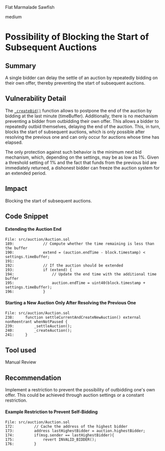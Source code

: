 Flat Marmalade Sawfish

medium

# Possibility of Blocking the Start of Subsequent Auctions

## Summary

A single bidder can delay the settle of an auction by repeatedly bidding on their own offer, thereby preventing the start of subsequent auctions.

## Vulnerability Detail

The [`_createBid()`](https://github.com/sherlock-audit/2023-09-nounsbuilder/blob/main/nouns-protocol/src/auction/Auction.sol#L158) function allows to postpone the end of the auction by bidding at the last minute (timeBuffer). 
Additionally, there is no mechanism preventing a bidder from outbidding their own offer. 
This allows a bidder to repeatedly outbid themselves, delaying the end of the auction. This, in turn, blocks the start of subsequent auctions, which is only possible after resolving the previous one and can only occur for auctions whose time has elapsed. 

The only protection against such behavior is the minimum next bid mechanism, which, depending on the settings, may be as low as 1%. Given a threshold setting of 1% and the fact that funds from the previous bid are immediately returned, a dishonest bidder can freeze the auction system for an extended period.

## Impact

Blocking the start of subsequent auctions.

## Code Snippet

#### Extending the Auction End
```solidity
File: src/auction/Auction.sol
189:             // Compute whether the time remaining is less than the buffer
190:             extend = (auction.endTime - block.timestamp) < settings.timeBuffer;
191: 
192:             // If the auction should be extended
193:             if (extend) {
194:                 // Update the end time with the additional time buffer
195:                 auction.endTime = uint40(block.timestamp + settings.timeBuffer);
196:             }
```

#### Starting a New Auction Only After Resolving the Previous One
```solidity
File: src/auction/Auction.sol
238:     function settleCurrentAndCreateNewAuction() external nonReentrant whenNotPaused {
239:         _settleAuction();
240:         _createAuction();
241:     }
```

## Tool used

Manual Review

## Recommendation 

Implement a restriction to prevent the possibility of outbidding one's own offer. This could be achieved through auction settings or a constant restriction.

#### Example Restriction to Prevent Self-Bidding
```solidity
File: src/auction/Auction.sol
172:         // Cache the address of the highest bidder
173:         address lastHighestBidder = auction.highestBidder;
174:         if(msg.sender == lastHighestBidder){
175:             revert INVALID_BIDDER();
176:         }
```